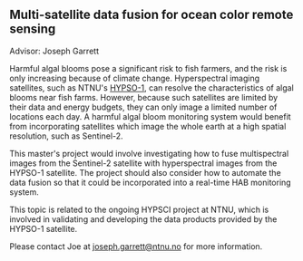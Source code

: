 Multi-satellite data fusion for ocean color remote sensing
--
Advisor: Joseph Garrett

Harmful algal blooms pose a significant risk to fish farmers, and the risk is only increasing because of climate change. Hyperspectral imaging satellites, such as NTNU's  [HYPSO-1](https://www.ntnu.edu/web/smallsat/ntnu-smallsat-lab), can resolve the characteristics of algal blooms near fish farms. However, because such satellites are limited by their data and energy budgets, they can only image a limited number of locations each day. A harmful algal bloom monitoring system would benefit from incorporating satellites which image the whole earth at a high spatial resolution, such as Sentinel-2. 

This master's project would involve investigating how to fuse multispectral images from the Sentinel-2 satellite with hyperspectral images from the HYPSO-1 satellite. The project should also consider how to automate the data fusion so that it could be incorporated into a real-time HAB monitoring system. 

This topic is related to the ongoing HYPSCI project at NTNU, which is involved in validating and developing the data products provided by the HYPSO-1 satellite. 

Please contact Joe at joseph.garrett@ntnu.no for more information.